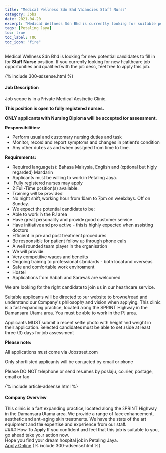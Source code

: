 ```yaml
---
title: "Medical Wellness Sdn Bhd Vacancies Staff Nurse" 
category: Jobs 
date: 2021-04-20 
excerpt: "Medical Wellness Sdn Bhd is currently looking for suitable person to fill in the Staff Nurse which positioned at Petaling Jaya" 
tags: [Petaling Jaya] 
toc: true 
toc_label: TOC 
toc_icon: "fire" 
--- 
```


<p>Medical Wellness Sdn Bhd is looking for new potential candidates to fill in for <b>Staff Nurse</b> position. If you currently looking for new healthcare job opportunities and qualified with the job desc, feel free to apply this job.
</p>{% include 300-adsense.html %} 
<div><div><h4>Job Description</h4></div><div><div><span><div><p>Job scope is in a Private Medical Aesthetic Clinic.</p><p><strong>This position is open to fully registered nurses.</strong></p><p><strong>ONLY applicants with Nursing Diploma will be accepted for assessment.</strong></p><p><strong>Responsibilities:</strong></p><ul><li>Perform usual and customary nursing duties and task</li><li>Monitor, record and report symptoms and changes in patient&#8217;s condition</li><li>Any other duties as and when assigned from time to time.</li></ul><p><strong>Requirements:</strong></p><ul><li>Required language(s): Bahasa Malaysia, English and (optional but higly regarded) Mandarin</li><li>Applicants must be willing to work in Petaling Jaya.</li><li>&#160;Fully registered nurses may apply.</li><li>2 Full-Time position(s) available.</li><li>Training will be provided</li><li>No night shift, working hour from 10am to 7pm on weekdays. Off on Sunday.</li><li>We expect the potential candidate to be:&#160;&#160;</li><li>Able to work in the PJ area</li><li>Have great personality and provide good customer service</li><li>Have initiative and pro active - this is highly expected when assisting doctors</li><li>Efficient in pre and post treatment procedures</li><li>Be responsible for patient follow up through phone calls</li><li>A well rounded team player in the organisation</li><li>We will provide:</li><li>Very competitive wages and benefits</li><li>Ongoing training to professional standards - both local and overseas</li><li>Safe and comfortable work environment</li><li>Hostel</li><li>Applications from Sabah and Sarawak are welcomed</li></ul><p>We are looking for the right candidate to join us in our healthcare service.</p><p>Suitable applicants will be directed to our website to browse/read and understand our Company's philosophy and&#160;vision when applying. This clinic is a fast expanding practice, located along the SPRINT Highway in the Damansara Utama area. You must be able to work in the PJ area.</p><p>Applicants MUST submit a recent selfie photo with height and weight in their application. Selected candidates must be able to set aside at least three (3) days for job assessment&#160;</p><p><strong>Please note:</strong></p><p>All applications must come via Jobstreet.com</p><p>Only shortlisted applicants will be contacted by email or phone</p><p>Please DO NOT telephone or send resumes by poslaju, courier, postage, email or fax</p></div></span></div></div></div> 
{% include article-adsense.html %} 
<div><div><h4>Company Overview</h4></div><div><div><span><div><div>
<div>
<div>This clinic is a fast expanding practice,&#160;located along the SPRINT Highway in the Damansara Utama area. We provide a range of face enhancement, aesthetic and anti-aging skin treatments. We have the state of the art equipment and the expertise and experience from our staff.</div>
</div>
</div></div></span></div></div></div> 
#### How To Apply 
If you confident and feel that this job is suitable to you, go ahead take your action now. <br/> 
Hope you find your dream hospital job in Petaling Jaya. <br/> 
<a href="https://www.jobstreet.com.my/en/job/staff-nurse-4524933?jobId=jobstreet-my-job-4524933" class="btn btn--warning" target="_blank" rel="nofollow noopenner">Apply Online</a> 
{% include 300-adsense.html %} 